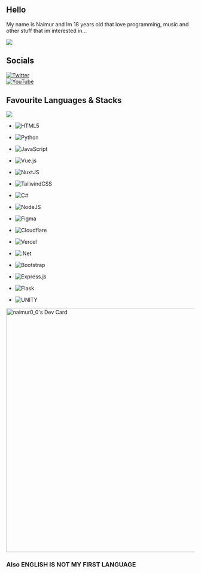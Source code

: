 ## Hello
My name is Naimur and Im 18 years old that love programming, music and other stuff that im interested in...

[![](https://visitcount.itsvg.in/api?id=nyt92&icon=1&color=12)](https://visitcount.itsvg.in)

## Socials

[![Twitter](https://img.shields.io/badge/Twitter-%231DA1F2.svg?logo=Twitter&logoColor=white)](https://twitter.com/)  
[![YouTube](https://img.shields.io/badge/YouTube-%23FF0000.svg?logo=YouTube&logoColor=white)](https://youtube.com/@) 


## Favourite Languages & Stacks

![](https://github-readme-stats.vercel.app/api/top-langs/?username=nyt92&theme=dark&hide_border=true&include_all_commits=true&count_private=true&layout=compact)

- ![HTML5](https://img.shields.io/badge/html5-%23E34F26.svg?style=for-the-badge&logo=html5&logoColor=white) 
- ![Python](https://img.shields.io/badge/python-3670A0?style=for-the-badge&logo=python&logoColor=ffdd54) 
- ![JavaScript](https://img.shields.io/badge/javascript-%23323330.svg?style=for-the-badge&logo=javascript&logoColor=%23F7DF1E) 
- ![Vue.js](https://img.shields.io/badge/vuejs-%2335495e.svg?style=for-the-badge&logo=vuedotjs&logoColor=%234FC08D) 
- ![NuxtJS](https://img.shields.io/badge/Nuxt-black?style=for-the-badge&logo=nuxt.js&logoColor=white) 	
- ![TailwindCSS](https://img.shields.io/badge/tailwindcss-%2338B2AC.svg?style=for-the-badge&logo=tailwind-css&logoColor=white) 
- ![C#](https://img.shields.io/badge/c%23-%23239120.svg?style=for-the-badge&logo=c-sharp&logoColor=white) 
- ![NodeJS](https://img.shields.io/badge/node.js-6DA55F?style=for-the-badge&logo=node.js&logoColor=white) 

- ![Figma](https://img.shields.io/badge/figma-%23F24E1E.svg?style=for-the-badge&logo=figma&logoColor=white)
- ![Cloudflare](https://img.shields.io/badge/Cloudflare-F38020?style=for-the-badge&logo=Cloudflare&logoColor=white) 
- ![Vercel](https://img.shields.io/badge/vercel-%23000000.svg?style=for-the-badge&logo=vercel&logoColor=white) 
- ![.Net](https://img.shields.io/badge/.NET-5C2D91?style=for-the-badge&logo=.net&logoColor=white) 
- ![Bootstrap](https://img.shields.io/badge/bootstrap-%23563D7C.svg?style=for-the-badge&logo=bootstrap&logoColor=white) 
- ![Express.js](https://img.shields.io/badge/express.js-%23404d59.svg?style=for-the-badge&logo=express&logoColor=%2361DAFB)
- ![Flask](https://img.shields.io/badge/flask-%23000.svg?style=for-the-badge&logo=flask&logoColor=white) 
- ![UNITY](https://img.shields.io/badge/Unity-%2320232a.svg?style=for-the-badge&logo=unity&logoColor=white)

 <a href="https://app.daily.dev/naimurx"><img src="https://api.daily.dev/devcards/v2/wZ70fORaQNWN1URqWmSmQ.png?type=wide&r=wgv" width="652" alt="naimur0_0's Dev Card"/></a>

### Also ENGLISH IS NOT MY FIRST LANGUAGE
